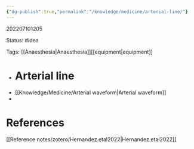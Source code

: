 ```yaml
---
{"dg-publish":true,"permalink":"/knowledge/medicine/arterial-line/"}
---
```


202207101205

Status: #idea

Tags: [[Anaesthesia\|Anaesthesia]][[equipment\|equipment]]

- # Arterial line
- [[Knowledge/Medicine/Arterial waveform\|Arterial waveform]]
-
# References
[[Reference notes/zotero/Hernandez.etal2022\|Hernandez.etal2022]]